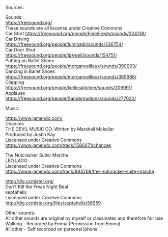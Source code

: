 Sources:  

Sounds:  
https://freesound.org/  
These sounds are all liscense under Creative Commons  
Car Start
https://freesound.org/people/FedeFrede/sounds/324138/  
Car Driving  
https://freesound.org/people/luminadii/sounds/336754/  
Car Door Shut  
https://freesound.org/people/jpkweli/sounds/154751/  
Putting on Ballet Shoes  
https://freesound.org/people/morganveilleux/sounds/390003/  
Dancing in Ballet Shoes  
https://freesound.org/people/morganveilleux/sounds/389986/  
Clapping  
https://freesound.org/people/kellieskitchen/sounds/209991/  
Applause  
https://freesound.org/people/Sandermotions/sounds/277022/  


Music:  

https://www.jamendo.com/  
Chances  
THE DEVIL MUSIC CO. 
Written by Marshall Mckellar  
Produced by Justin Kay  
Liscensed under Creative Commons  
https://www.jamendo.com/track/1586071/chances  

The Nutcracker Suite: Marche  
LEO LAGO  
Liscensed under Creative Commons  
https://www.jamendo.com/track/884269/the-nutcracker-suite-marche  


http://dig.ccmixter.org/  
Don't Kill the Freak Night Beat  
septahelix  
Liscensed under Creative Commons  
http://dig.ccmixter.org/files/septahelix/58959  


Other sounds:  
All other sounds are original by myself or classmates and therefore fair use  
Walking - Recorded by Emma (Permission from Emma)  
All other - Self recorded on personal iphone



